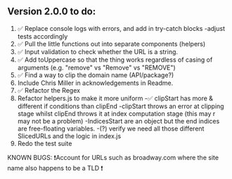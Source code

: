 ## Version 2.0.0 to do:

1. ✅ Replace console logs with errors, and add in try-catch blocks
   -adjust tests accordingly
2. ✅ Pull the little functions out into separate components (helpers)
3. ✅ Input validation to check whether the URL is a string.
4. ✅ Add toUppercase so that the thing works regardless of casing of arguments (e.g. "remove" vs "Remove" vs "REMOVE")
5. ✅ Find a way to clip the domain name (API/package?)
6. Include Chris Miller in acknowledgements in Readme.
7. ✅ Refactor the Regex
8. Refactor helpers.js to make it more uniform
   -✅ clipStart has more & different if conditions than clipEnd
   -clipStart throws an error at clipping stage whilst clipEnd throws it at index computation stage (this may r may not be a problem)
   -IndicesStart are an object but the end indices are free-floating variables.
   -(?) verify we need all those different SlicedURLs and the logic in index.js
9. Redo the test suite

KNOWN BUGS:
❗Account for URLs such as broadway.com where the site name also happens to be a TLD ❗
